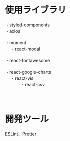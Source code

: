 # 使用ライブラリ
・styled-components<br/>
・axios<br/>     
・moment<br/>   　
・react-modal<br/>    
・react-fontawesome<br/>   
・react-google-charts<br/>   　
・react-vis<br/> 　　     　
・react-csv<br/>　    　   
    　
# 開発ツール　
ESLint、Pretter 　

 
　
